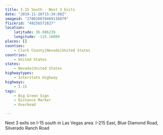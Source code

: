 ```yaml
---
title: I-15 South - Next 3 Exits
date: "2019-11-26T15:34:08Z"
imageid: "278026070469116079"
flickrid: "49256572827"
location:
    latitude: 36.086239
    longitude: -115.18089
places: []
counties:
    - Clark County|Nevada|United States
countries:
    - United States
states:
    - Nevada|United States
highwaytypes:
    - Interstate Highway
highways:
    - I-15
tags:
    - Big Green Sign
    - Distance Marker
    - Overhead

---
```

Next 3 exits on I-15 south in Las Vegas area.  I-215 East, Blue Diamond Road, Silverado Ranch Road